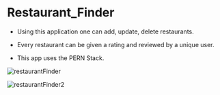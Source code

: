 # Restaurant_Finder

* Using this application one can add, update, delete restaurants.

* Every restaurant can be given a rating and reviewed by a unique user.

* This app uses the PERN Stack.

![restaurantFinder](https://user-images.githubusercontent.com/24593011/103440373-e3fa2d00-4c6a-11eb-83f7-1bdf911ef44d.jpg)

![restaurantFinder2](https://user-images.githubusercontent.com/24593011/103440443-94683100-4c6b-11eb-81e1-57bc37d24f91.jpg)

